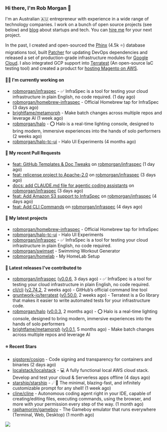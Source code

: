### Hi there, I'm Rob Morgan 👋

I'm an Australian 🇦🇺 entrepreneur with experience in a wide range of technology companies. I work on a bunch of
open source projects (see below) and [blog](https://robmorgan.id.au/) about startups and tech. You can [hire me](https://robmorgan.id.au/work-with-me/)
for your next project.

In the past, I created and open-sourced the [Phinx](https://github.com/cakephp/phinx) (4.5k ⭐️) database migrations tool, built [Patcher](https://blog.gruntwork.io/introducing-patcher-a-new-tool-for-keeping-infrastructure-code-up-to-date-e65b0c203b6b)
for updating DevOps dependencies and released a set of production-grade infrastructure modules for [Google Cloud](https://cloud.google.com/blog/products/devops-sre/deploying-a-production-grade-helm-release-on-gke-with-terraform).
I also integrated GCP support into [Terratest](https://github.com/gruntwork-io/terratest) (An open-source IaC testing tool) and created a product for [hosting Magento on AWS](https://github.com/magecloudkit/magecloudkit).

#### 👨‍💻 I'm currently working on

- [robmorgan/infraspec](https://github.com/robmorgan/infraspec) - ✅ InfraSpec is a tool for testing your cloud infrastructure in plain English, no code required. (1 day ago)
- [robmorgan/homebrew-infraspec](https://github.com/robmorgan/homebrew-infraspec) - Official Homebrew tap for InfraSpec (3 days ago)
- [brightfame/metamorph](https://github.com/brightfame/metamorph) - Make batch changes across multiple repos and leverage AI (1 week ago)
- [robmorgan/halo](https://github.com/robmorgan/halo) - ⭕️ Halo is a real-time lighting console, designed to bring modern, immersive experiences into the hands of solo performers (2 weeks ago)
- [robmorgan/halo-tc-ui](https://github.com/robmorgan/halo-tc-ui) - Halo UI Experiments (4 months ago)

#### 🔨 My recent Pull Requests

- [feat: GitHub Templates &amp; Doc Tweaks](https://github.com/robmorgan/infraspec/pull/21) on [robmorgan/infraspec](https://github.com/robmorgan/infraspec) (1 day ago)
- [feat: relicense project to Apache-2.0](https://github.com/robmorgan/infraspec/pull/19) on [robmorgan/infraspec](https://github.com/robmorgan/infraspec) (3 days ago)
- [docs: add CLAUDE.md file for agentic coding assistants](https://github.com/robmorgan/infraspec/pull/18) on [robmorgan/infraspec](https://github.com/robmorgan/infraspec) (3 days ago)
- [feat: Add Amazon S3 support to InfraSpec](https://github.com/robmorgan/infraspec/pull/16) on [robmorgan/infraspec](https://github.com/robmorgan/infraspec) (4 days ago)
- [feat: Add CLI Commands](https://github.com/robmorgan/infraspec/pull/15) on [robmorgan/infraspec](https://github.com/robmorgan/infraspec) (4 days ago)

#### 🌱 My latest projects

- [robmorgan/homebrew-infraspec](https://github.com/robmorgan/homebrew-infraspec) - Official Homebrew tap for InfraSpec
- [robmorgan/halo-tc-ui](https://github.com/robmorgan/halo-tc-ui) - Halo UI Experiments
- [robmorgan/infraspec](https://github.com/robmorgan/infraspec) - ✅ InfraSpec is a tool for testing your cloud infrastructure in plain English, no code required.
- [robmorgan/swimset](https://github.com/robmorgan/swimset) - Swimming Workout Generator
- [robmorgan/homelab](https://github.com/robmorgan/homelab) - My HomeLab Setup

#### 🚀 Latest releases I've contributed to

- [robmorgan/infraspec](https://github.com/robmorgan/infraspec) ([v0.0.6](https://github.com/robmorgan/infraspec/releases/tag/v0.0.6), 3 days ago) - ✅ InfraSpec is a tool for testing your cloud infrastructure in plain English, no code required.
- [cli/cli](https://github.com/cli/cli) ([v2.74.2](https://github.com/cli/cli/releases/tag/v2.74.2), 2 weeks ago) - GitHub’s official command line tool
- [gruntwork-io/terratest](https://github.com/gruntwork-io/terratest) ([v0.50.0](https://github.com/gruntwork-io/terratest/releases/tag/v0.50.0), 2 weeks ago) -  Terratest is a Go library that makes it easier to write automated tests for your infrastructure code.
- [robmorgan/halo](https://github.com/robmorgan/halo) ([v0.0.3](https://github.com/robmorgan/halo/releases/tag/v0.0.3), 2 months ago) - ⭕️ Halo is a real-time lighting console, designed to bring modern, immersive experiences into the hands of solo performers
- [brightfame/metamorph](https://github.com/brightfame/metamorph) ([v0.0.1](https://github.com/brightfame/metamorph/releases/tag/v0.0.1), 5 months ago) - Make batch changes across multiple repos and leverage AI

#### ⭐ Recent Stars

- [sigstore/cosign](https://github.com/sigstore/cosign) - Code signing and transparency for containers and binaries (2 days ago)
- [localstack/localstack](https://github.com/localstack/localstack) - 💻 A fully functional local AWS cloud stack. Develop and test your cloud &amp; Serverless apps offline (4 days ago)
- [starship/starship](https://github.com/starship/starship) - ☄🌌️  The minimal, blazing-fast, and infinitely customizable prompt for any shell! (1 week ago)
- [cline/cline](https://github.com/cline/cline) - Autonomous coding agent right in your IDE, capable of creating/editing files, executing commands, using the browser, and more with your permission every step of the way. (1 month ago)
- [raphamorim/gameboy](https://github.com/raphamorim/gameboy) - The Gameboy emulator that runs everywhere (Terminal, Web, Desktop) (1 month ago)

![](https://github-readme-stats.vercel.app/api?username=robmorgan&theme=vision-friendly-dark&hide_border=false&include_all_commits=true&count_private=true)

